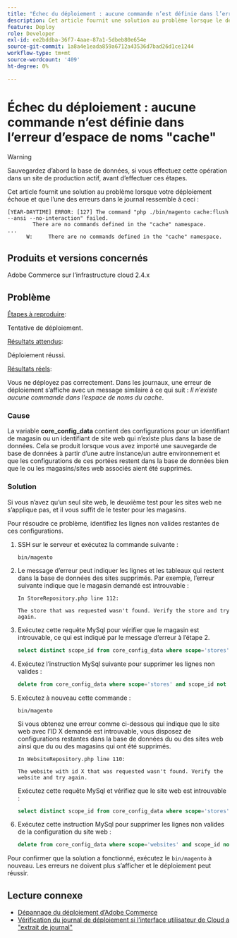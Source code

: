 ```yaml
---
title: "Échec du déploiement : aucune commande n’est définie dans l’erreur d’espace de noms 'cache'"
description: Cet article fournit une solution au problème lorsque le déploiement échoue avec l’erreur suivante **Aucune commande n’est définie dans l’espace de noms du cache**.
feature: Deploy
role: Developer
exl-id: ee2bddba-36f7-4aae-87a1-5dbeb80e654e
source-git-commit: 1a8a4e1eada859a6712a43536d7bad26d1ce1244
workflow-type: tm+mt
source-wordcount: '409'
ht-degree: 0%

---
```


# Échec du déploiement : aucune commande n’est définie dans l’erreur d’espace de noms &quot;cache&quot;

>[!WARNING]
>
>Sauvegardez d’abord la base de données, si vous effectuez cette opération dans un site de production actif, avant d’effectuer ces étapes.

Cet article fournit une solution au problème lorsque votre déploiement échoue et que l’une des erreurs dans le journal ressemble à ceci :

```
[YEAR-DAYTIME] ERROR: [127] The command "php ./bin/magento cache:flush --ansi --no-interaction" failed.
        There are no commands defined in the "cache" namespace.
...
      W:     There are no commands defined in the "cache" namespace.
```

## Produits et versions concernés

Adobe Commerce sur l’infrastructure cloud 2.4.x

## Problème  

<u>Étapes à reproduire</u>:

Tentative de déploiement. 

<u>Résultats attendus</u>:

Déploiement réussi.

<u>Résultats réels</u>:

Vous ne déployez pas correctement. Dans les journaux, une erreur de déploiement s’affiche avec un message similaire à ce qui suit : *Il n’existe aucune commande dans l’espace de noms du cache*.

### Cause

La variable **core_config_data** contient des configurations pour un identifiant de magasin ou un identifiant de site web qui n’existe plus dans la base de données. Cela se produit lorsque vous avez importé une sauvegarde de base de données à partir d’une autre instance/un autre environnement et que les configurations de ces portées restent dans la base de données bien que le ou les magasins/sites web associés aient été supprimés.

### Solution

Si vous n’avez qu’un seul site web, le deuxième test pour les sites web ne s’applique pas, et il vous suffit de le tester pour les magasins.

Pour résoudre ce problème, identifiez les lignes non valides restantes de ces configurations.

1. SSH sur le serveur et exécutez la commande suivante :

   `bin/magento`

1. Le message d’erreur peut indiquer les lignes et les tableaux qui restent dans la base de données des sites supprimés. Par exemple, l’erreur suivante indique que le magasin demandé est introuvable :

   ```...
   In StoreRepository.php line 112:
   
   The store that was requested wasn't found. Verify the store and try again.
   ```

1. Exécutez cette requête MySql pour vérifier que le magasin est introuvable, ce qui est indiqué par le message d’erreur à l’étape 2. 

   ```sql
   select distinct scope_id from core_config_data where scope='stores' and scope_id not in (select store_id from store);
   ```

1. Exécutez l’instruction MySql suivante pour supprimer les lignes non valides : 

   ```sql
   delete from core_config_data where scope='stores' and scope_id not in (select store_id from store); 
   ```

1. Exécutez à nouveau cette commande :

   `bin/magento`

   Si vous obtenez une erreur comme ci-dessous qui indique que le site web avec l’ID X demandé est introuvable, vous disposez de configurations restantes dans la base de données du ou des sites web ainsi que du ou des magasins qui ont été supprimés.

   ```
   In WebsiteRepository.php line 110:
   
   The website with id X that was requested wasn't found. Verify the website and try again.
   ```

   Exécutez cette requête MySql et vérifiez que le site web est introuvable :

   ```sql
   select distinct scope_id from core_config_data where scope='stores' and scope_id not in (select store_id from store);
   ```

1. Exécutez cette instruction MySql pour supprimer les lignes non valides de la configuration du site web :

   ```sql
   delete from core_config_data where scope='websites' and scope_id not in (select website_id from store_website);
   ```

Pour confirmer que la solution a fonctionné, exécutez le `bin/magento` à nouveau. Les erreurs ne doivent plus s’afficher et le déploiement peut réussir.

## Lecture connexe

* [Dépannage du déploiement d’Adobe Commerce](/docs/commerce-knowledge-base/kb/troubleshooting/deployment/magento-deployment-troubleshooter.html)
* [Vérification du journal de déploiement si l’interface utilisateur de Cloud a &quot;extrait de journal&quot;](/docs/commerce-knowledge-base/kb/troubleshooting/miscellaneous/checking-deployment-log-if-the-cloud-ui-shows-log-snipped-error.html)
